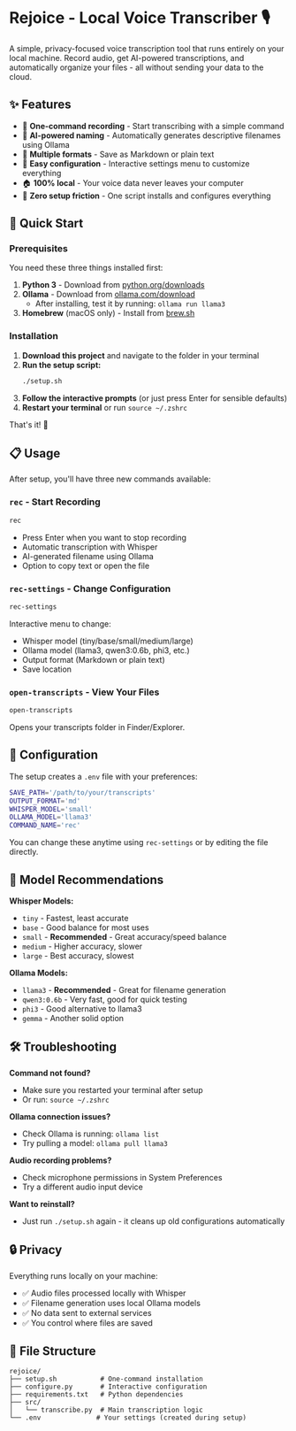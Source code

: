 # Rejoice - Local Voice Transcriber 🎙️

A simple, privacy-focused voice transcription tool that runs entirely on your local machine. Record audio, get AI-powered transcriptions, and automatically organize your files - all without sending your data to the cloud.

## ✨ Features

- 🎤 **One-command recording** - Start transcribing with a simple command
- 🤖 **AI-powered naming** - Automatically generates descriptive filenames using Ollama
- 📝 **Multiple formats** - Save as Markdown or plain text
- 🔧 **Easy configuration** - Interactive settings menu to customize everything
- 🏠 **100% local** - Your voice data never leaves your computer
- 🚀 **Zero setup friction** - One script installs and configures everything

## 🚀 Quick Start

### Prerequisites
You need these three things installed first:

1. **Python 3** - Download from [python.org/downloads](https://www.python.org/downloads/)
2. **Ollama** - Download from [ollama.com/download](https://ollama.com/download)
   - After installing, test it by running: `ollama run llama3`
3. **Homebrew** (macOS only) - Install from [brew.sh](https://brew.sh)

### Installation

1. **Download this project** and navigate to the folder in your terminal
2. **Run the setup script:**
   ```bash
   ./setup.sh
   ```
3. **Follow the interactive prompts** (or just press Enter for sensible defaults)
4. **Restart your terminal** or run `source ~/.zshrc`

That's it! 🎉

## 📋 Usage

After setup, you'll have three new commands available:

### `rec` - Start Recording
```bash
rec
```
- Press Enter when you want to stop recording
- Automatic transcription with Whisper
- AI-generated filename using Ollama
- Option to copy text or open the file

### `rec-settings` - Change Configuration  
```bash
rec-settings
```
Interactive menu to change:
- Whisper model (tiny/base/small/medium/large)
- Ollama model (llama3, qwen3:0.6b, phi3, etc.)
- Output format (Markdown or plain text)
- Save location

### `open-transcripts` - View Your Files
```bash
open-transcripts
```
Opens your transcripts folder in Finder/Explorer.

## 🔧 Configuration

The setup creates a `.env` file with your preferences:

```bash
SAVE_PATH='/path/to/your/transcripts'
OUTPUT_FORMAT='md'
WHISPER_MODEL='small'
OLLAMA_MODEL='llama3'
COMMAND_NAME='rec'
```

You can change these anytime using `rec-settings` or by editing the file directly.

## 🎯 Model Recommendations

**Whisper Models:**
- `tiny` - Fastest, least accurate
- `base` - Good balance for most uses  
- `small` - **Recommended** - Great accuracy/speed balance
- `medium` - Higher accuracy, slower
- `large` - Best accuracy, slowest

**Ollama Models:**
- `llama3` - **Recommended** - Great for filename generation
- `qwen3:0.6b` - Very fast, good for quick testing
- `phi3` - Good alternative to llama3
- `gemma` - Another solid option

## 🛠️ Troubleshooting

**Command not found?**
- Make sure you restarted your terminal after setup
- Or run: `source ~/.zshrc`

**Ollama connection issues?**
- Check Ollama is running: `ollama list`
- Try pulling a model: `ollama pull llama3`

**Audio recording problems?**
- Check microphone permissions in System Preferences
- Try a different audio input device

**Want to reinstall?**
- Just run `./setup.sh` again - it cleans up old configurations automatically

## 🔒 Privacy

Everything runs locally on your machine:
- ✅ Audio files processed locally with Whisper
- ✅ Filename generation uses local Ollama models
- ✅ No data sent to external services
- ✅ You control where files are saved

## 📁 File Structure

```
rejoice/
├── setup.sh           # One-command installation
├── configure.py       # Interactive configuration
├── requirements.txt   # Python dependencies
├── src/
│   └── transcribe.py  # Main transcription logic
└── .env              # Your settings (created during setup)
```